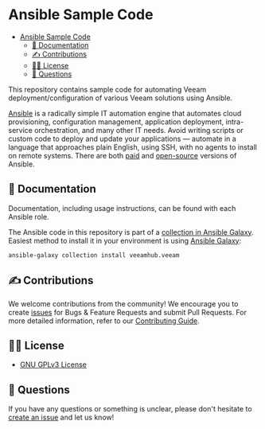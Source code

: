 # Ansible Sample Code

- [Ansible Sample Code](#ansible-sample-code)
  - [📗 Documentation](#-documentation)
  - [✍ Contributions](#-contributions)
  - [🤝🏾 License](#-license)
  - [🤔 Questions](#-questions)


This repository contains sample code for automating Veeam deployment/configuration of various Veeam solutions using Ansible.

[Ansible](https://www.ansible.com/) is a radically simple IT automation engine that automates cloud provisioning, configuration management, application deployment, intra-service orchestration, and many other IT needs. Avoid writing scripts or custom code to deploy and update your applications — automate in a language that approaches plain English, using SSH, with no agents to install on remote systems. There are both [paid](https://www.ansible.com/products/pricing) and [open-source](https://github.com/ansible/ansible) versions of Ansible.

## 📗 Documentation

Documentation, including usage instructions, can be found with each Ansible role.

The Ansible code in this repository is part of a [collection in Ansible Galaxy](https://galaxy.ansible.com/veeamhub/veeam). Easiest method to install it in your environment is using [Ansible Galaxy](https://docs.ansible.com/ansible/latest/user_guide/collections_using.html):

`ansible-galaxy collection install veeamhub.veeam`

## ✍ Contributions

We welcome contributions from the community! We encourage you to create [issues](https://github.com/VeeamHub/veeam-ansible/issues/new/choose) for Bugs & Feature Requests and submit Pull Requests. For more detailed information, refer to our [Contributing Guide](CONTRIBUTING.md).

## 🤝🏾 License

* [GNU GPLv3 License](LICENSE)

## 🤔 Questions

If you have any questions or something is unclear, please don't hesitate to [create an issue](https://github.com/VeeamHub/veeam-ansible/issues/new/choose) and let us know!
